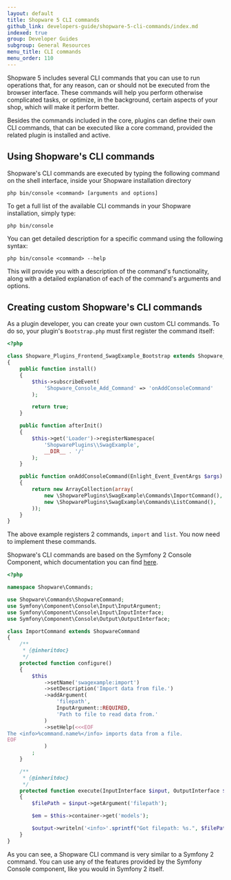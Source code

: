 ```yaml
---
layout: default
title: Shopware 5 CLI commands
github_link: developers-guide/shopware-5-cli-commands/index.md
indexed: true
group: Developer Guides
subgroup: General Resources
menu_title: CLI commands
menu_order: 110
---
```


Shopware 5 includes several CLI commands that you can use to run operations that, for any reason, can or should not be executed from the browser interface. These commands will help you perform otherwise complicated tasks, or optimize, in the background, certain aspects of your shop, which will make it perform better.

Besides the commands included in the core, plugins can define their own CLI commands, that can be executed like a core command, provided the related plugin is installed and active.

## Using Shopware's CLI commands

Shopware's CLI commands are executed by typing the following command on the shell interface, inside your Shopware installation directory

```
php bin/console <command> [arguments and options]
```

To get a full list of the available CLI commands in your Shopware installation, simply type:

```
php bin/console
```

You can get detailed description for a specific command using the following syntax:

```
php bin/console <command> --help
```

This will provide you with a description of the command's functionality, along with a detailed explanation of each of the command's arguments and options.


## Creating custom Shopware's CLI commands

As a plugin developer, you can create your own custom CLI commands. To do so, your plugin's `Bootstrap.php` must first register the command itself:

```php
<?php

class Shopware_Plugins_Frontend_SwagExample_Bootstrap extends Shopware_Components_Plugin_Bootstrap
{
    public function install()
    {
        $this->subscribeEvent(
            'Shopware_Console_Add_Command' => 'onAddConsoleCommand'
        );

        return true;
    }

    public function afterInit()
    {
        $this->get('Loader')->registerNamespace(
            'ShopwarePlugins\\SwagExample',
            __DIR__ . '/'
        );
    }

    public function onAddConsoleCommand(Enlight_Event_EventArgs $args)
    {
        return new ArrayCollection(array(
            new \ShopwarePlugins\SwagExample\Commands\ImportCommand(),
            new \ShopwarePlugins\SwagExample\Commands\ListCommand(),
        ));
    }
}
```

The above example registers 2 commands, `import` and `list`. You now need to implement these commands.

Shopware's CLI commands are based on the Symfony 2 Console Component, which documentation you can find [here](http://symfony.com/doc/current/components/console/introduction.html).

```php
<?php

namespace Shopware\Commands;

use Shopware\Commands\ShopwareCommand;
use Symfony\Component\Console\Input\InputArgument;
use Symfony\Component\Console\Input\InputInterface;
use Symfony\Component\Console\Output\OutputInterface;

class ImportCommand extends ShopwareCommand
{
    /**
     * {@inheritdoc}
     */
    protected function configure()
    {
        $this
            ->setName('swagexample:import')
            ->setDescription('Import data from file.')
            ->addArgument(
                'filepath',
                InputArgument::REQUIRED,
                'Path to file to read data from.'
            )
            ->setHelp(<<<EOF
The <info>%command.name%</info> imports data from a file.
EOF
            )
        ;
    }

    /**
     * {@inheritdoc}
     */
    protected function execute(InputInterface $input, OutputInterface $output)
    {
        $filePath = $input->getArgument('filepath');

        $em = $this->container->get('models');

        $output->writeln('<info>'.sprintf("Got filepath: %s.", $filePath).'</info>');
    }
}
```

As you can see, a Shopware CLI command is very similar to a Symfony 2 command. You can use any of the features provided by the Symfony Console component, like you would in Symfony 2 itself.
